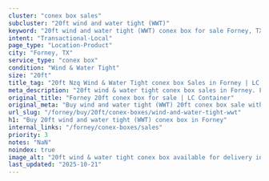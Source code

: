 ```yaml
---
cluster: "conex box sales"
subcluster: "20ft wind and water tight (WWT)"
keyword: "20ft wind and water tight (WWT) conex box for sale Forney, TX"
intent: "Transactional-Local"
page_type: "Location-Product"
city: "Forney, TX"
service_type: "conex box"
condition: "Wind & Water Tight"
size: "20ft"
title_tag: "20ft Nzq Wind & Water Tight conex box Sales in Forney | LC Container"
meta_description: "20ft wind & water tight conex box sales in Forney. Fast delivery, competitive pricing. Serving conex boxes area. Quote ID: SYB. Call (214) 524-4168 for your free quote today."
original_title: "Forney 20ft conex box for sale | LC Container"
original_meta: "Buy wind and water tight (WWT) 20ft conex box sale with local delivery in Forney, TX. LC Container — local Since 2003. Request a fast quote today."
url_slug: "/forney/buy/20ft/conex-boxes/wind-and-water-tight-wwt"
h1: "Buy 20ft wind and water tight (WWT) conex box in Forney"
internal_links: "/forney/conex-boxes/sales"
priority: 3
notes: "NaN"
noindex: true
image_alt: "20ft wind & water tight conex box available for delivery in Forney"
last_updated: "2025-10-21"
---
```


<!-- TODO: Add unique city/inventory copy, images, and internal links here. -->
